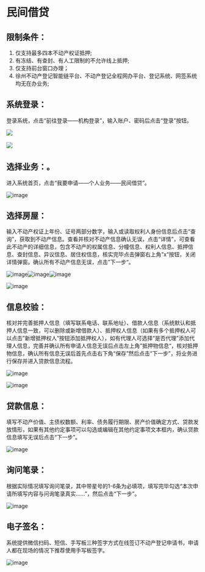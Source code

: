 # 民间借贷

## <span data-type="text" style="color: var(--b3-font-color8);">限制条件：</span>

1. 仅支持最多四本不动产权证抵押;
2. 有冻结、有查封、有人工限制的不允许线上抵押;
3. 仅支持前台窗口办理；
4. 徐州不动产登记智能链平台、不动产登记全程网办平台、登记系统、网签系统均无在办业务;

## 系统登录：

登录系统，点击“前往登录——机构登录”，输入账户、密码后点击“登录”按钮。

​![](assets/image1-20250225180620-aotspzr.png)​

​![](assets/image2-20250225180620-73vmxmb.png)​

## 选择业务：。

进入系统首页，点击“我要申请——个人业务——民间借贷”。

​​​![image](assets/image-20250227105839-phly79e.png)​​​

## 选择房屋：

输入不动产权证上年份、证号两部分数字，输入或读取权利人身份信息后点击“查询”，获取到不动产信息。查看并核对不动产信息确认无误，点击“详情”，可查看此不动产的详细信息，包含不动产的权属信息、分幢信息、权利人信息、抵押信息、查封信息、异议信息、居住权信息，核实完毕点击弹窗右上角”x“按钮，关闭详情弹窗。确认所有不动产信息无误，点击”下一步“。

​​​![image](assets/image-20250227111259-r8nrkeb.png)​![image](assets/image-20250227111339-d14nf2m.png)​![image](assets/image-20250227111352-alqk228.png)​​​​​

​![image](assets/image-20250227111550-d8yda2v.png)​

## 信息校验：

核对并完善抵押人信息（填写联系电话、联系地址）、借款人信息（系统默认和抵押人信息一致，可以删除或新增借款人）、抵押权人信息（如果有多个抵押权人可以点击”新增抵押权人“按钮添加抵押权人），如有代理人可选择“是否代理”添加代理人信息，完善并确认所有申请人信息无误后点击左上角”抵押物信息“，核对抵押物信息，确认所有信息无误后首先点击右下角“保存”然后点击“下一步”，将业务进行保存并进入贷款信息流程。

​![image](assets/image-20250227111750-0x0iglb.png)​

​​![image](assets/image-20250227113555-pjm3uje.png)​​

## 贷款信息：

填写不动产价值、主债权数额、利率、债务履行期限、房产价值确定方式、贷款发放情形，如果有其他约定事项可以勾选或编辑在其他约定事项文本框内，确认贷款信息填写无误后点击“下一步”。

​![image](assets/image-20250227114715-w2ars3u.png)​

## 询问笔录：

根据实际情况填写询问笔录，其中带星号的1-6条为必填项，填写完毕勾选“本次申请所填写内容与问询笔录真实……”，然后点击“下一步”。

​![image](assets/image-20250227115338-is5n5u8.png)​

## 电子签名：

系统提供微信扫码、短信、手写板三种签字方式在线签订不动产登记申请书，申请人都在现场的情况下推荐使用手写板签字。

​![image](assets/image-20250227115601-su7eg98.png)​
